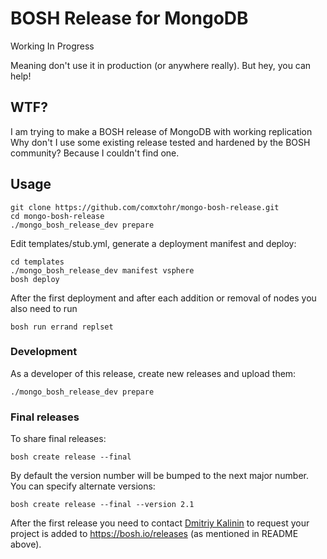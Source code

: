 # BOSH Release for MongoDB

Working In Progress

Meaning don't use it in production (or anywhere really). But hey, you can help!

## WTF?

I am trying to make a BOSH release of MongoDB with working replication
Why don't I use some existing release tested and hardened by the BOSH community? Because I couldn't find one.



## Usage

```
git clone https://github.com/comxtohr/mongo-bosh-release.git
cd mongo-bosh-release
./mongo_bosh_release_dev prepare
```

Edit templates/stub.yml, generate a deployment manifest and deploy:
```
cd templates
./mongo_bosh_release_dev manifest vsphere
bosh deploy
```

After the first deployment and after each addition or removal of nodes you also need to run
```
bosh run errand replset
```

### Development

As a developer of this release, create new releases and upload them:

```
./mongo_bosh_release_dev prepare
```

### Final releases

To share final releases:

```
bosh create release --final
```

By default the version number will be bumped to the next major number. You can specify alternate versions:

```
bosh create release --final --version 2.1
```

After the first release you need to contact [Dmitriy Kalinin](mailto://dkalinin@pivotal.io) to request your project is added to https://bosh.io/releases (as mentioned in README above).
